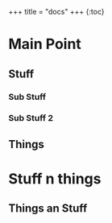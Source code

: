 +++
title = "docs"
+++
{:toc}

# Main Point

## Stuff

### Sub Stuff

### Sub Stuff 2

## Things

# Stuff n things

## Things an Stuff
